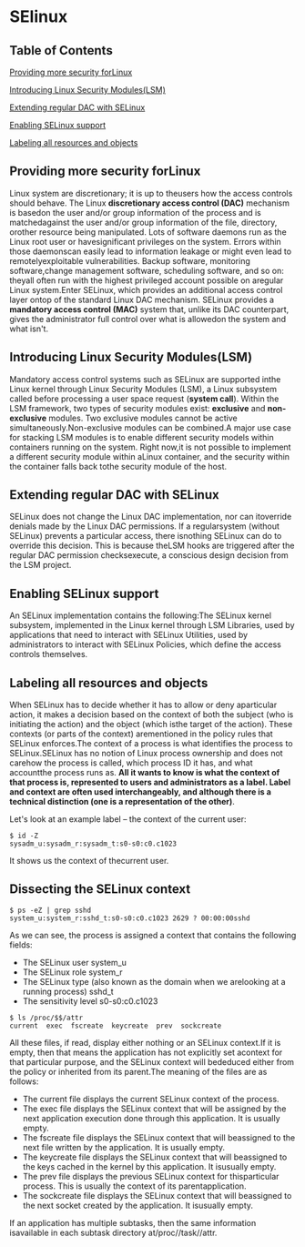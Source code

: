 # SElinux

## Table of Contents
[Providing more security forLinux](#Providing-more-security-for-Linux)

[Introducing Linux Security Modules(LSM)](#Introducing-Linux-Security-Modules(LSM))

[Extending regular DAC with SELinux](#Extending-regular-DAC-with-SELinux)

[Enabling SELinux support](#Enabling-SELinux-support)

[Labeling all resources and objects](#Labeling-all-resources-and-objects)

## Providing more security forLinux
Linux system are discretionary; it is up to theusers how the access controls should behave.
The Linux **discretionary access control (DAC)** mechanism is basedon the user and/or group information of the process and 
is matchedagainst the user and/or group information of the file, directory, orother resource being manipulated. Lots of software daemons run as the Linux root user or havesignificant privileges on the system. Errors within those daemonscan easily lead to information leakage or might even lead to remotelyexploitable vulnerabilities. Backup software, monitoring software,change management software, scheduling software, and so on: theyall often run with the highest 
privileged account possible on aregular Linux system.Enter SELinux, which provides an additional access control layer ontop of the standard Linux DAC mechanism. SELinux provides a **mandatory access control (MAC)** system that, unlike its DAC counterpart, 
gives the administrator full control over what is allowedon the system and what isn't.

## Introducing Linux Security Modules(LSM)
Mandatory access control systems such as SELinux are supported inthe Linux kernel through Linux Security Modules (LSM), a Linux subsystem called before processing a user space request (**system call**). Within the LSM framework, two types of security modules exist: **exclusive** and **non-exclusive** modules. Two exclusive modules cannot be active simultaneously.Non-exclusive modules can be combined.A major use case for stacking LSM modules is to enable different
security models within containers running on the system. Right now,it is not possible to implement a different security module within aLinux container, and the security within the container falls back tothe security module of the host.

## Extending regular DAC with SELinux
SELinux does not change the Linux DAC implementation, nor can itoverride denials made by the Linux DAC permissions. If a regularsystem (without SELinux) prevents a particular access, there isnothing SELinux can do to override this decision. This is because theLSM hooks are triggered after the regular DAC permission checksexecute, a conscious design decision from the LSM project.

## Enabling SELinux support
An SELinux implementation contains the following:The SELinux kernel subsystem, implemented in the Linux kernel through LSM Libraries, used by applications that need to interact with SELinux Utilities, used by administrators to interact with SELinux Policies, which define the access controls themselves.

## Labeling all resources and objects
When SELinux has to decide whether it has to allow or deny aparticular action, it makes a decision based on the context of both
the subject (who is initiating the action) and the object (which isthe target of the action). These contexts (or parts of the context) arementioned in the policy rules that SELinux enforces.The context of a process is what identifies the process to SELinux.SELinux has no notion of Linux process ownership and does not carehow the process is called, which process ID it has, and what accountthe process runs as. **All it wants to know is what the context of that process is, represented to users and administrators as a label. Label and context are often used interchangeably, and although there is a technical distinction (one is a representation of the other)**.

Let's look at an example label – the context of the current user:
```
$ id -Z
sysadm_u:sysadm_r:sysadm_t:s0-s0:c0.c1023
```
It shows us the context of thecurrent user.

## Dissecting the SELinux context
```
$ ps -eZ | grep sshd
system_u:system_r:sshd_t:s0-s0:c0.c1023 2629 ? 00:00:00sshd
```
As we can see, the process is assigned a context that contains the following fields: 
- The SELinux user system_u
- The SELinux role system_r
- The SELinux type (also known as the domain when we arelooking at a running process) sshd_t
- The sensitivity level s0-s0:c0.c1023
```
$ ls /proc/$$/attr
current  exec  fscreate  keycreate  prev  sockcreate
```
All these files, if read, display either nothing or an SELinux context.If it is empty, then that means the application has not explicitly set acontext for that particular purpose, and the SELinux context will bededuced either from the policy or inherited from its parent.The meaning of the files are as follows:
- The current file displays the current SELinux context of the process.
- The exec file displays the SELinux context that will be assigned by the next application execution done through this application. It is usually empty.
- The fscreate file displays the SELinux context that will beassigned to the next file written by the application. It is usually empty.
- The keycreate file displays the SELinux context that will beassigned to the keys cached in the kernel by this application. It isusually empty.
 - The prev file displays the previous SELinux context for thisparticular process. This is usually the context of its parentapplication.
 - The sockcreate file displays the SELinux context that will beassigned to the next socket created by the application. It isusually empty.
 
 If an application has multiple subtasks, then the same information isavailable in each subtask directory at/proc/<pid>/task/<taskid>/attr.


